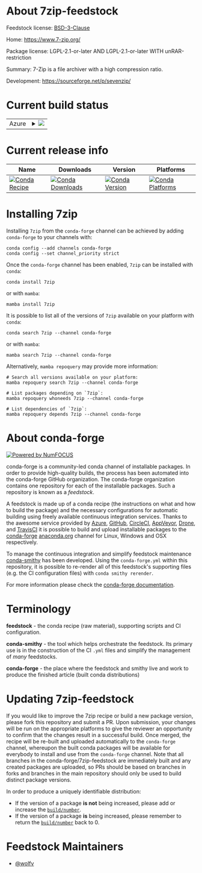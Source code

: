 About 7zip-feedstock
====================

Feedstock license: [BSD-3-Clause](https://github.com/conda-forge/7zip-feedstock/blob/main/LICENSE.txt)

Home: https://www.7-zip.org/

Package license: LGPL-2.1-or-later AND LGPL-2.1-or-later WITH unRAR-restriction

Summary: 7-Zip is a file archiver with a high compression ratio.

Development: https://sourceforge.net/p/sevenzip/

Current build status
====================


<table>
    
  <tr>
    <td>Azure</td>
    <td>
      <details>
        <summary>
          <a href="https://dev.azure.com/conda-forge/feedstock-builds/_build/latest?definitionId=10708&branchName=main">
            <img src="https://dev.azure.com/conda-forge/feedstock-builds/_apis/build/status/7zip-feedstock?branchName=main">
          </a>
        </summary>
        <table>
          <thead><tr><th>Variant</th><th>Status</th></tr></thead>
          <tbody><tr>
              <td>win_64</td>
              <td>
                <a href="https://dev.azure.com/conda-forge/feedstock-builds/_build/latest?definitionId=10708&branchName=main">
                  <img src="https://dev.azure.com/conda-forge/feedstock-builds/_apis/build/status/7zip-feedstock?branchName=main&jobName=win&configuration=win%20win_64_" alt="variant">
                </a>
              </td>
            </tr>
          </tbody>
        </table>
      </details>
    </td>
  </tr>
</table>

Current release info
====================

| Name | Downloads | Version | Platforms |
| --- | --- | --- | --- |
| [![Conda Recipe](https://img.shields.io/badge/recipe-7zip-green.svg)](https://anaconda.org/conda-forge/7zip) | [![Conda Downloads](https://img.shields.io/conda/dn/conda-forge/7zip.svg)](https://anaconda.org/conda-forge/7zip) | [![Conda Version](https://img.shields.io/conda/vn/conda-forge/7zip.svg)](https://anaconda.org/conda-forge/7zip) | [![Conda Platforms](https://img.shields.io/conda/pn/conda-forge/7zip.svg)](https://anaconda.org/conda-forge/7zip) |

Installing 7zip
===============

Installing `7zip` from the `conda-forge` channel can be achieved by adding `conda-forge` to your channels with:

```
conda config --add channels conda-forge
conda config --set channel_priority strict
```

Once the `conda-forge` channel has been enabled, `7zip` can be installed with `conda`:

```
conda install 7zip
```

or with `mamba`:

```
mamba install 7zip
```

It is possible to list all of the versions of `7zip` available on your platform with `conda`:

```
conda search 7zip --channel conda-forge
```

or with `mamba`:

```
mamba search 7zip --channel conda-forge
```

Alternatively, `mamba repoquery` may provide more information:

```
# Search all versions available on your platform:
mamba repoquery search 7zip --channel conda-forge

# List packages depending on `7zip`:
mamba repoquery whoneeds 7zip --channel conda-forge

# List dependencies of `7zip`:
mamba repoquery depends 7zip --channel conda-forge
```


About conda-forge
=================

[![Powered by
NumFOCUS](https://img.shields.io/badge/powered%20by-NumFOCUS-orange.svg?style=flat&colorA=E1523D&colorB=007D8A)](https://numfocus.org)

conda-forge is a community-led conda channel of installable packages.
In order to provide high-quality builds, the process has been automated into the
conda-forge GitHub organization. The conda-forge organization contains one repository
for each of the installable packages. Such a repository is known as a *feedstock*.

A feedstock is made up of a conda recipe (the instructions on what and how to build
the package) and the necessary configurations for automatic building using freely
available continuous integration services. Thanks to the awesome service provided by
[Azure](https://azure.microsoft.com/en-us/services/devops/), [GitHub](https://github.com/),
[CircleCI](https://circleci.com/), [AppVeyor](https://www.appveyor.com/),
[Drone](https://cloud.drone.io/welcome), and [TravisCI](https://travis-ci.com/)
it is possible to build and upload installable packages to the
[conda-forge](https://anaconda.org/conda-forge) [anaconda.org](https://anaconda.org/)
channel for Linux, Windows and OSX respectively.

To manage the continuous integration and simplify feedstock maintenance
[conda-smithy](https://github.com/conda-forge/conda-smithy) has been developed.
Using the ``conda-forge.yml`` within this repository, it is possible to re-render all of
this feedstock's supporting files (e.g. the CI configuration files) with ``conda smithy rerender``.

For more information please check the [conda-forge documentation](https://conda-forge.org/docs/).

Terminology
===========

**feedstock** - the conda recipe (raw material), supporting scripts and CI configuration.

**conda-smithy** - the tool which helps orchestrate the feedstock.
                   Its primary use is in the construction of the CI ``.yml`` files
                   and simplify the management of *many* feedstocks.

**conda-forge** - the place where the feedstock and smithy live and work to
                  produce the finished article (built conda distributions)


Updating 7zip-feedstock
=======================

If you would like to improve the 7zip recipe or build a new
package version, please fork this repository and submit a PR. Upon submission,
your changes will be run on the appropriate platforms to give the reviewer an
opportunity to confirm that the changes result in a successful build. Once
merged, the recipe will be re-built and uploaded automatically to the
`conda-forge` channel, whereupon the built conda packages will be available for
everybody to install and use from the `conda-forge` channel.
Note that all branches in the conda-forge/7zip-feedstock are
immediately built and any created packages are uploaded, so PRs should be based
on branches in forks and branches in the main repository should only be used to
build distinct package versions.

In order to produce a uniquely identifiable distribution:
 * If the version of a package **is not** being increased, please add or increase
   the [``build/number``](https://docs.conda.io/projects/conda-build/en/latest/resources/define-metadata.html#build-number-and-string).
 * If the version of a package **is** being increased, please remember to return
   the [``build/number``](https://docs.conda.io/projects/conda-build/en/latest/resources/define-metadata.html#build-number-and-string)
   back to 0.

Feedstock Maintainers
=====================

* [@wolfv](https://github.com/wolfv/)

